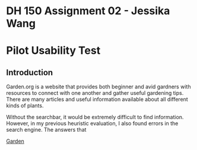 # DH 150 Assignment 02 - Jessika Wang
# Pilot Usability Test
## Introduction
Garden.org is a website that provides both beginner and avid gardners with resources to connect with one another and gather useful gardening tips. There are many articles and useful information available about all different kinds of plants. 


Without the searchbar, it would be extremely difficult to find information. However, in my previous heuristic evaluation, I also found errors in the search engine. The answers that 

[Garden](https://garden.org/)
